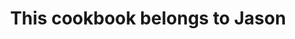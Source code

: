 ---
layout: layouts/home.njk
title: This cookbook belongs to Jason
authorInTitle: true
metaTitle: Home
highlightedTag: Favourite ⭐
highlightedTitle: Some of my favourite recipes
highlightedLinkText: All my favourite recipes
---